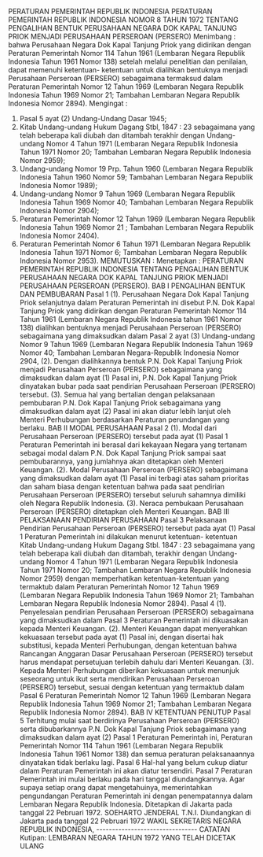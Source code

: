  PERATURAN PEMERINTAH REPUBLIK INDONESIA PERATURAN PEMERINTAH REPUBLIK INDONESIA NOMOR 8 TAHUN 1972 TENTANG PENGALIHAN BENTUK PERUSAHAAN NEGARA DOK KAPAL TANJUNG PRIOK MENJADI PERUSAHAAN PERSEROAN (PERSERO)
Menimbang :
 bahwa Perusahaan Negara Dok Kapal Tanjung Priok yang didirikan dengan Peraturan Pemerintah Nomor 114 Tahun 1961 (Lembaran Negara Republik Indonesia Tahun 1961 Nomor 138) setelah melalui penelitian dan penilaian, dapat memenuhi ketentuan- ketentuan untuk dialihkan bentuknya menjadi Perusahaan Perseroan (PERSERO) sebagaimana termaksud dalam Peraturan Pemerintah Nomor 12 Tahun 1969 (Lembaran Negara Republik Indonesia Tahun 1969 Nomor 21; Tambahan Lembaran Negara Republik Indonesia Nomor 2894).
Mengingat :

1. Pasal 5 ayat (2) Undang-Undang Dasar 1945;
2. Kitab Undang-undang Hukum Dagang Stbl, 1847 : 23 sebagaimana yang telah beberapa kali diubah dan ditambah terakhir dengan Undang-undang Nomor 4 Tahun 1971 (Lembaran Negara Republik Indonesia Tahun 1971 Nomor 20; Tambahan Lembaran Negara Republik Indonesia Nomor 2959);
3. Undang-undang Nomor 19 Prp. Tahun 1960 (Lembaran Negara Republik Indonesia Tahun 1960 Nomor 59; Tambahan Lembaran Negara Republik Indonesia Nomor 1989);
4. Undang-undang Nomor 9 Tahun 1969 (Lembaran Negara Republik Indonesia Tahun 1969 Nomor 40; Tambahan Lembaran Negara Republik Indonesia Nomor 2904);
5. Peraturan Pemerintah Nomor 12 Tahun 1969 (Lembaran Negara Republik Indonesia Tahun 1969 Nomor 21 ; Tambahan Lembaran Negara Republik Indonesia Nomor 2404).
6. Peraturan Pemerintah Nomor 6 Tahun 1971 (Lembaran Negara Republik Indonesia Tahun 1971 Nomor 6; Tambahan Lembaran Negara Republik Indonesia Nomor 2953).
MEMUTUSKAN :
 Menetapkan : PERATURAN PEMERINTAH REPUBLIK INDONESIA TENTANG PENGALIHAN BENTUK PERUSAHAAN NEGARA DOK KAPAL TANJUNG PRIOK MENJADI PERUSAHAAN PERSEROAN (PERSERO).
BAB I PENGALIHAN BENTUK DAN PEMBUBARAN
Pasal 1
(1). Perusahaan Negara Dok Kapal Tanjung Priok selanjutnya dalam Peraturan Pemerintah ini disebut P.N. Dok Kapal Tanjung Priok yang didirikan dengan Peraturan Pemerintah Nomor 114 Tahun 1961 (Lembaran Negara Republik Indonesia tahun 1961 Nomor 138) dialihkan bentuknya menjadi Perusahaan Perseroan (PERSERO) sebagaimana yang dimaksudkan dalam Pasal 2 ayat (3) Undang-undang Nomor 9 Tahun 1969 (Lembaran Negara Republik Indonesia Tahun 1969 Nomor 40; Tambahan Lembaran Negara-Republik Indonesia Nomor 2904, (2). Dengan dialihkannya bentuk P.N. Dok Kapal Tanjung Priok menjadi Perusahaan Perseroan (PERSERO) sebagaimana yang dimaksudkan dalam ayat (1) Pasal ini, P.N. Dok Kapal Tanjung Priok dinyatakan bubar pada saat pendirian Perusahaan Perseroan (PERSERO) tersebut.
(3). Semua hal yang bertalian dengan pelaksanaan pembubaran P.N. Dok Kapal Tanjung Priok sebagaimana yang dimaksudkan dalam ayat (2) Pasal ini akan diatur lebih lanjut oleh Menteri Perhubungan berdasarkan Peraturan perundangan yang berlaku.
BAB II MODAL PERUSAHAAN
Pasal 2
(1). Modal dari Perusahaan Perseroan (PERSERO) tersebut pada ayat (1) Pasal 1 Peraturan Pemerintah ini berasal dari kekayaan Negara yang tertanam sebagai modal dalam P.N. Dok Kapal Tanjung Priok sampai saat pembubarannya, yang jumlahnya akan ditetapkan oleh Menteri Keuangan.
(2). Modal Perusahaan Perseroan (PERSERO) sebagaimana yang dimaksudkan dalam ayat (1) Pasal ini terbagi atas saham prioritas dan saham biasa dengan ketentuan bahwa pada saat pendirian Perusahaan Perseroan (PERSERO) tersebut seluruh sahamnya dimiliki oleh Negara Republik Indonesia.
(3). Neraca pembukaan Perusahaan Perseroan (PERSERO) ditetapkan oleh Menteri Keuangan.
BAB III PELAKSANAAN PENDIRIAN PERUSAHAAN
Pasal 3
Pelaksanaan Pendirian Perusahaan Perseroan (PERSERO) tersebut pada ayat (1) Pasal 1 Peraturan Pemerintah ini dilakukan menurut ketentuan- ketentuan Kitab Undang-undang Hukum Dagang Stbl. 1847 : 23 sebagaimana yang telah beberapa kali diubah dan ditambah, terakhir dengan Undang- undang Nomor 4 Tahun 1971 (Lembaran Negara Republik Indonesia Tahun 1971 Nomor 20; Tambahan Lembaran Negara Republik Indonesia Nomor 2959) dengan memperhatikan ketentuan-ketentuan yang termaktub dalam Peraturan Pemerintah Nomor 12 Tahun 1969 (Lembaran Negara Republik Indonesia Tahun 1969 Nomor 21; Tambahan Lembaran Negara Republik Indonesia Nomor 2894).
Pasal 4
(1). Penyelesaian pendirian Perusahaan Perseroan (PERSERO) sebagaimana yang dimaksudkan dalam Pasal 3 Peraturan Pemerintah ini dikuasakan kepada Menteri Keuangan.
(2). Menteri Keuangan dapat menyerahkan kekuasaan tersebut pada ayat (1) Pasal ini, dengan disertai hak substitusi, kepada Menteri Perhubungan, dengan ketentuan bahwa Rancangan Anggaran Dasar Perusahaan Perseroan (PERSERO) tersebut harus mendapat persetujuan terlebih dahulu dari Menteri Keuangan.
(3). Kepada Menteri Perhubungan diberikan kekuasaan untuk menunjuk seseorang untuk ikut serta mendirikan Perusahaan Perseroan (PERSERO) tersebut, sesuai dengan ketentuan yang termaktub dalam Pasal 6 Peraturan Pemerintah Nomor 12 Tahun 1969 (Lembaran Negara Republik Indonesia Tahun 1969 Nomor 21; Tambahan Lembaran Negara Republik Indonesia Nomor 2894).
BAB IV KETENTUAN PENUTUP
Pasal 5
Terhitung mulai saat berdirinya Perusahaan Perseroan (PERSERO) serta dibubarkannya P.N. Dok Kapal Tanjung Priok sebagaimana yang dimaksudkan dalam ayat (2) Pasal 1 Peraturan Pemerintah ini, Peraturan Pemerintah Nomor 114 Tahun 1961 (Lembaran Negara Republik Indonesia Tahun 1961 Nomor 138) dan semua peraturan pelaksanaannya dinyatakan tidak berlaku lagi.
Pasal 6
Hal-hal yang belum cukup diatur dalam Peraturan Pemerintah ini akan diatur tersendiri.
Pasal 7
Peraturan Pemerintah ini mulai berlaku pada hari tanggal diundangkannya. Agar supaya setiap orang dapat mengetahuinya, memerintahkan pengundangan Peraturan Pemerintah ini dengan penempatannya dalam Lembaran Negara Republik Indonesia. Ditetapkan di Jakarta pada tanggal 22 Pebruari 1972. SOEHARTO JENDERAL T.N.I. Diundangkan di Jakarta pada tanggal 22 Pebruari 1972 WAKIL SEKRETARIS NEGARA REPUBLIK INDONESIA, -------------------------------- CATATAN Kutipan: LEMBARAN NEGARA TAHUN 1972 YANG TELAH DICETAK ULANG